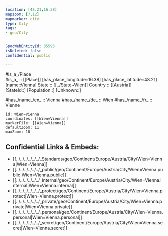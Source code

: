 ```yaml
---
location: [48.21,16.38] 
mapzoom: [7,12] 
mapmarker: city 
type: City
tags:
- geo/City


SpocWebEntityId: 35593
isDeleted: false
confidential: public

---
```



#is_a_/Place  
#is_a_ :: [[Place]] 
[has_place_longitude::16.38] 
[has_place_latitude::48.21] 
[name::Vienna] 
State ::  [[../State~Wien]] 
Country :: [[Austria]]  
[StateId::] 
[Population::] 
[Unknown::] 



#has_/name_/en_ :: Vienna 
#has_/name_/de_ :: Wien 
#has_/name_/fr_ :: Vienne 



```leaflet
id: Wien=Vienna
coordinates: [[Wien=Vienna]] 
markerFile: [[Wien=Vienna]] 
defaultZoom: 11 
maxZoom: 18
```


## Confidential Links & Embeds: 
- [[../../../../../../_Standards/geo/Continent/Europe/Austria/City/Wien=Vienna|Wien=Vienna]] 
- [[../../../../../../_public/geo/Continent/Europe/Austria/City/Wien=Vienna.public|Wien=Vienna.public]] 
- [[../../../../../../_internal/geo/Continent/Europe/Austria/City/Wien=Vienna.internal|Wien=Vienna.internal]] 
- [[../../../../../../_protect/geo/Continent/Europe/Austria/City/Wien=Vienna.protect|Wien=Vienna.protect]] 
- [[../../../../../../_private/geo/Continent/Europe/Austria/City/Wien=Vienna.private|Wien=Vienna.private]] 
- [[../../../../../../_personal/geo/Continent/Europe/Austria/City/Wien=Vienna.personal|Wien=Vienna.personal]] 
- [[../../../../../../_secret/geo/Continent/Europe/Austria/City/Wien=Vienna.secret|Wien=Vienna.secret]] 
